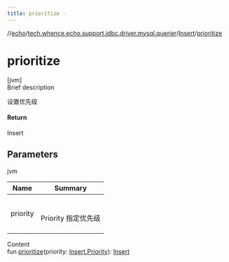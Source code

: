 ```yaml
---
title: prioritize -
---
```

//[echo](../../index.md)/[tech.whence.echo.support.jdbc.driver.mysql.querier](../index.md)/[Insert](index.md)/[prioritize](prioritize.md)



# prioritize  
[jvm]  
Brief description  


设置优先级



#### Return  


Insert



## Parameters  
  
jvm  
  
|  Name|  Summary| 
|---|---|
| priority| <br><br>Priority 指定优先级<br><br>
  
  
Content  
fun [prioritize](prioritize.md)(priority: [Insert.Priority](-priority/index.md)): [Insert](index.md)  



